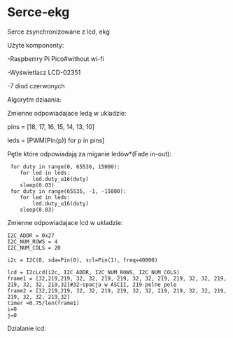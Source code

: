 # Serce-ekg
Serce zsynchronizowane z lcd, ekg


Użyte komponenty: 

-Raspberrry Pi Pico#without wi-fi 

-Wyświetlacz LCD-02351 

-7 diod czerwonych 


Algorytm dziaania:  

Zmienne odpowiadajace ledą w ukladzie: 

   pins = [18, 17, 16, 15, 14, 13, 10]

   leds = [PWM(Pin(p)) for p in pins] 

Pętle które odpowiadają za miganie ledów*(Fade in-out): 

     for duty in range(0, 65536, 15000):
        for led in leds:
            led.duty_u16(duty)
        sleep(0.03)
     for duty in range(65535, -1, -15000):
        for led in leds:
            led.duty_u16(duty)
        sleep(0.03)

Zmienne odpowiadajace lcd w ukladzie: 

```
I2C_ADDR = 0x27
I2C_NUM_ROWS = 4
I2C_NUM_COLS = 20

i2c = I2C(0, sda=Pin(0), scl=Pin(1), freq=40000)

lcd = I2cLcd(i2c, I2C_ADDR, I2C_NUM_ROWS, I2C_NUM_COLS)
frame1 = [32,219,219, 32, 32, 219, 219, 32, 32, 219, 219, 32, 32, 219, 219, 32, 32, 219,32]#32-spacja w ASCII, 219-pelne pole
frame2 = [32,219,219, 32, 32, 219, 219, 32, 32, 219, 219, 32, 32, 219, 219, 32, 32, 219,32]
timer =0.75/len(frame1)
i=0
j=0
```
Dzialanie lcd: 







